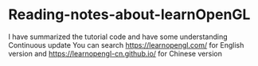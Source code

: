 # Reading-notes-about-learnOpenGL
I have summarized the tutorial code and have some understanding
Continuous update
You can search https://learnopengl.com/ for English version and https://learnopengl-cn.github.io/ for Chinese version
